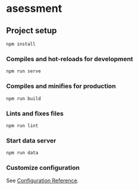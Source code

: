 # asessment

## Project setup
```
npm install
```

### Compiles and hot-reloads for development
```
npm run serve
```

### Compiles and minifies for production
```
npm run build
```

### Lints and fixes files
```
npm run lint
```

### Start data server
```
npm run data
```

### Customize configuration
See [Configuration Reference](https://cli.vuejs.org/config/).
